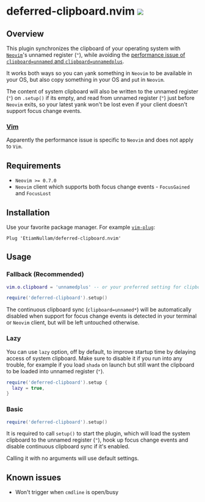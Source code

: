 <h1>
  deferred-clipboard.nvim
  <a href="https://github.com/EtiamNullam/deferred-clipboard.nvim/tags" alt="Latest SemVer tag">
    <img src="https://img.shields.io/github/v/tag/EtiamNullam/deferred-clipboard.nvim" />
  </a>
</h1>

## Overview

This plugin synchronizes the clipboard of your operating system with [`Neovim`](https://neovim.io)'s unnamed register (`"`), while avoiding the [performance issue of `clipboard=unnamed` and `clipboard=unnamedplus`](https://github.com/neovim/neovim/issues/11804).

It works both ways so you can `y`ank something in `Neovim` to be available in your OS, but also copy something in your OS and `p`ut in `Neovim`.


The content of system clipboard will also be written to the unnamed register (`"`) on `.setup()` if its empty, and read from unnamed register (`"`) just before `Neovim` exits, so your latest yank won't be lost even if your client doesn't support focus change events.

### [Vim](https://www.vim.org)

Apparently the performance issue is specific to `Neovim` and does not apply to `Vim`.

## Requirements

- `Neovim >= 0.7.0`
- `Neovim` client which supports both focus change events - `FocusGained` and `FocusLost`

## Installation

Use your favorite package manager. For example [`vim-plug`](https://github.com/junegunn/vim-plug):

```vimscript
Plug 'EtiamNullam/deferred-clipboard.nvim'
```

## Usage

### Fallback (Recommended)

```lua
vim.o.clipboard = 'unnamedplus' -- or your preferred setting for clipboard

require('deferred-clipboard').setup()
```

The continuous clipboard sync (`clipboard=unnamed*`) will be automatically disabled when support for focus change events is detected in your terminal or `Neovim` client, but will be left untouched otherwise.

### Lazy

You can use `lazy` option, off by default, to improve startup time by delaying access of system clipboard. Make sure to disable it if you run into any trouble, for example if you load `shada` on launch but still want the clipboard to be loaded into unnamed register (`"`).

```lua
require('deferred-clipboard').setup {
  lazy = true,
}
```

### Basic

```lua
require('deferred-clipboard').setup()
```

It is required to call `setup()` to start the plugin, which will load the system clipboard to the unnamed register (`"`), hook up focus change events and disable continuous clipboard sync if it's enabled.

Calling it with no arguments will use default settings.

## Known issues

- Won't trigger when `cmdline` is open/busy
